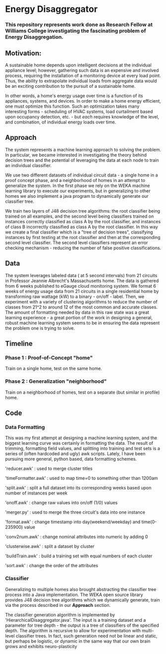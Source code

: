 # Energy Disaggregator 

### This repository represents work done as Research Fellow at Williams College investigating the fascinating problem of Energy Disaggregation. 

## Motivation: 

A sustainable home depends upon intelligent decisions at the individual appliance level; however, gathering such data is an expensive and involved process, requiring the installation of a monitoring device at every load point. Thus, the ability to extrapolate individual loads from aggregate data would be an exciting contribution to the pursuit of a sustainable home. 

In other words, a home's energy usage over time is a function of its appliances, systems, and devices. In order to make a home energy efficient, one must optimize this function. Such an optimization takes many interesting forms - scheduling of HVAC systems, load curtailment based upon occupancy detection, etc. - but *each* requires knowledge of the level, and combination, of individual energy loads over time.  

## Approach 

The system represents a machine learning approach to solving the problem. In particular, we became interested in investigating the theory behind decision trees and the potential of leveraging the data at each node to train an individual classifier.

We use two different datasets of individual circuit data - a single home in a proof concept phase, and a neighborhood of homes in an attempt to generalize the system. In the first phase we rely on the WEKA machine learning library to execute our experiments, but in generalizing to other homes we also implement a java program to dynamically generate our classifier tree. 

We train two layers of J48 decision tree algorithms: the root classifier being trained on all examples, and the second level being classifiers trained on instances correctly classified as class A by the root classifier, and instances of class B incorrectly classified as class A by the root classifier. In this way we create a final classifier which is a "tree of decision trees", classifying instances by first testing at the root classifier and then at the corresponding second level classifier. The second level classifiers represent an error checking mechanism - reducing the number of false positive classifications.   

## Data
The system leverages labeled data ( at 5 second intervals) from 21 circuits in Professor Jeannie Albrecht's Massachusetts home. The data is gathered from 6 weeks published to eGauge cloud monitoring system. We format 6 weeks of energy usage data from 21 circuits in a single residential home by transforming raw wattage (kW) to a binary - on/off - label. Then, we experiment with a variety of clustering algorithms to reduce the number of classes from 21^2 to around 12 of the most common and accurate classes. The amount of formatting needed by data in this raw state was a great learning experience - a great portion of the work in designing a general, robust machine learning system seems to be in ensuring the data represent the problem one is trying to solve. 

## Timeline 

### Phase 1 : Proof-of-Concept "home"

Train on a single home, test on the same home. 

### Phase 2 : Generalization "neighborhood"

Train on a neighborhood of homes, test on a separate (but similar in profile) home.

## Code 

### Data Formatting 
This was my first attempt at designing a machine learning system, and the biggest learning curve was certainly in formatting the data. The result of trimming, formatting field values, and splitting into training and test sets is a series of (often hardcoded and ugly) awk scripts. Lately, I have been pursuing more general, python based, data formatting schemes.

'reducer.awk' : used to merge cluster titles 

'timeFormatter.awk' : used to map time=0 to something other than 1200am

'split.awk' : split a full dataset into its corresponding weeks based upon number of instances per week

'onoff.awk' : change raw values into on/off (1/0) values 

'merger.py' : used to merge the three circuit's data into one instance

'format.awk' : change timestamp into day(weekend/weekday) and time(0-235900) value

'conv2num.awk' : change nominal attributes into numeric by adding 0

'clusterwise.awk' : split a dataset by cluster

'buildTrain.awk' : build a training set with equal numbers of each cluster

'sort.awk' : change the order of the attributes

### Classifier 
Generalizing to multiple homes also brought abstracting the classifier tree process into a Java implementation. The WEKA open source library provides J48 decision tree algorithms which we dynamically generate, train via the process described in our **Approach** section. 

The classifier generation algorithm is implemented by 'HierarchicalDisaggregator.java'. The input is a training dataset and a parameter for tree depth - the output is a tree of classifiers of the specified depth. The algorithm is recursive to allow for experimentation with multi-level classifier trees. In fact, such generation need not be linear and static, but perhaps be logistic, or dynamic in the same way that our own brain grows and exhibits neuro-plasticity 